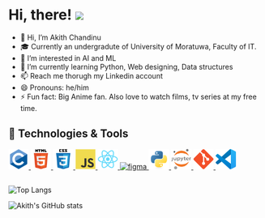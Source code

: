 # Hi, there! <img src='https://raw.githubusercontent.com/MartinHeinz/MartinHeinz/master/wave.gif' height= 30px>
- 👋 Hi, I’m Akith Chandinu
- 🎓 Currently an undergradute of University of Moratuwa, Faculty of IT.
- 👀 I’m interested in AI and ML
- 🌱 I’m currently learning Python, Web designing, Data structures
- 📫 Reach me thorugh my Linkedin account
- 😄 Pronouns: he/him
- ⚡ Fun fact: Big Anime fan. Also love to watch films, tv series at my free time.

<!---
Akith-002/Akith-002 is a ✨ special ✨ repository because its `README.md` (this file) appears on your GitHub profile.
You can click the Preview link to take a look at your changes.
--->

## 🔧 Technologies & Tools
<p align="left">
  <a href="https://devdocs.io/c/" target="_blank"> <img src="https://raw.githubusercontent.com/devicons/devicon/master/icons/c/c-original.svg" alt="C language" width="40" height="40"/> </a>
  <a href="https://www.w3.org/html/" target="_blank"> <img src="https://raw.githubusercontent.com/devicons/devicon/master/icons/html5/html5-original-wordmark.svg" alt="html5" width="40" height="40"/> </a> 
  <a href="https://www.w3schools.com/css/" target="_blank"> <img src="https://raw.githubusercontent.com/devicons/devicon/master/icons/css3/css3-original-wordmark.svg" alt="css3" width="40" height="40"/> </a>
  <a href="https://developer.mozilla.org/en-US/docs/Web/JavaScript" target="_blank"> <img src="https://raw.githubusercontent.com/devicons/devicon/master/icons/javascript/javascript-original.svg" alt="javascript" width="40" height="40"/> </a>
  <a href="https://react.dev/" target="_blank"> <img src="https://raw.githubusercontent.com/devicons/devicon/master/icons/react/react-original.svg" alt="react" width="40" height="40"/> </a>
  <a href="https://www.figma.com/" target="_blank"> <img src="https://www.vectorlogo.zone/logos/figma/figma-icon.svg" alt="figma" width="40" height="40"/> </a>
  <a href="https://www.python.org" target="_blank"> <img src="https://raw.githubusercontent.com/devicons/devicon/master/icons/python/python-original.svg" alt="python" width="40" height="40"/> </a>
  <a href="https://jupyter.org/" target="_blank"> <img src="https://raw.githubusercontent.com/devicons/devicon/master/icons/jupyter/jupyter-original-wordmark.svg" alt="jupyter" width="40" height="40"/> </a>
  <a href="https://git-scm.com/" target="_blank"> <img src="https://raw.githubusercontent.com/devicons/devicon/master/icons/git/git-original.svg" alt="git" width="40" height="40"/> </a>
  <a href="https://code.visualstudio.com/" target="_blank"> <img src="https://raw.githubusercontent.com/devicons/devicon/master/icons/vscode/vscode-original.svg" alt="vscode" width="40" height="40"/> </a>
</p>

##

![Top Langs](https://github-readme-stats.vercel.app/api/top-langs/?username=Akith-002&layout=compact&theme=prussian&hide_border=true)

![Akith's GitHub stats](https://github-readme-stats.vercel.app/api?username=Akith-002&show_icons=true&theme=prussian&hide_border=true)
